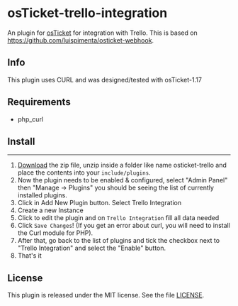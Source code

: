 
osTicket-trello-integration
==============
An plugin for [osTicket](https://osticket.com) for integration with Trello. This is based on https://github.com/luispimenta/osticket-webhook.

Info
------
This plugin uses CURL and was designed/tested with osTicket-1.17

## Requirements
- php_curl

## Install
--------
1. [Download](https://github.com/luispimenta/osticket-webhook/releases/latest) the zip file, unzip inside a folder like name osticket-trello and place the contents into your `include/plugins`.
2. Now the plugin needs to be enabled & configured, select "Admin Panel" then "Manage -> Plugins" you should be seeing the list of currently installed plugins.
3. Click in Add New Plugin button. Select Trello Integration
4. Create a new Instance 
4. Click to edit the plugin and on `Trello Integration` fill all data needed
5. Click `Save Changes`! (If you get an error about curl, you will need to install the Curl module for PHP).
6. After that, go back to the list of plugins and tick the checkbox next to "Trello Integration" and select the "Enable" button.
7. That's it

## License

This plugin is released under the MIT license. See the file [LICENSE](LICENSE).
